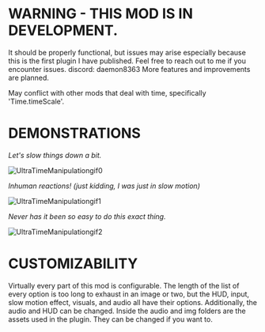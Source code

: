 # WARNING - THIS MOD IS IN DEVELOPMENT.

It should be properly functional, but issues may arise especially because this is the first plugin I have published. Feel free to reach out to me if you encounter issues. discord: daemon8363
More features and improvements are planned.

May conflict with other mods that deal with time, specifically 'Time.timeScale'.

# DEMONSTRATIONS

*Let's slow things down a bit.*

![UltraTimeManipulationgif0](https://github.com/user-attachments/assets/6ebc8bc7-ce4a-4d31-aab6-534e2a803902)



*Inhuman reactions! (just kidding, I was just in slow motion)*

![UltraTimeManipulationgif1](https://github.com/user-attachments/assets/8e3df77c-462f-4252-a9f6-dbcdf147a280)



*Never has it been so easy to do this exact thing.*

![UltraTimeManipulationgif2](https://github.com/user-attachments/assets/1280ac92-0dcb-417d-b9cd-7d9a9470d08e)

# CUSTOMIZABILITY

Virtually every part of this mod is configurable. The length of the list of every option is too long to exhaust in an image or two, but the HUD, input, slow motion effect, visuals, and audio all have their options. 
Additionally, the audio and HUD can be changed. Inside the audio and img folders are the assets used in the plugin. They can be changed if you want to.
